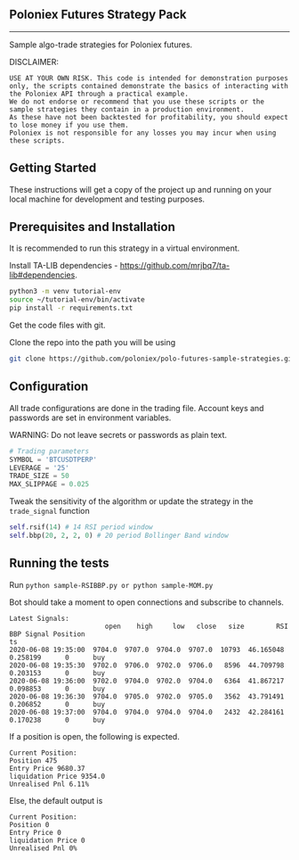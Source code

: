 Poloniex Futures Strategy Pack
--------
--------

Sample algo-trade strategies for Poloniex futures. 

DISCLAIMER: 

```
USE AT YOUR OWN RISK. This code is intended for demonstration purposes only, the scripts contained demonstrate the basics of interacting with the Poloniex API through a practical example. 
We do not endorse or recommend that you use these scripts or the sample strategies they contain in a production environment. 
As these have not been backtested for profitability, you should expect to lose money if you use them. 
Poloniex is not responsible for any losses you may incur when using these scripts.
```

Getting Started
--------

These instructions will get a copy of the project up and running on your local machine for development and testing purposes. 

Prerequisites and Installation
--------

It is recommended to run this strategy in a virtual environment.

Install TA-LIB dependencies - https://github.com/mrjbq7/ta-lib#dependencies.

```bash
python3 -m venv tutorial-env
source ~/tutorial-env/bin/activate
pip install -r requirements.txt
```

Get the code files with git.

Clone the repo into the path you will be using
```bash
git clone https://github.com/poloniex/polo-futures-sample-strategies.git
```

Configuration
--------

All trade configurations are done in the trading file. Account keys and passwords are set in environment variables. 

WARNING: Do not leave secrets or passwords as plain text.

```python
# Trading parameters
SYMBOL = 'BTCUSDTPERP'
LEVERAGE = '25'
TRADE_SIZE = 50
MAX_SLIPPAGE = 0.025
```

Tweak the sensitivity of the algorithm or update the strategy in the `trade_signal` function

```python
self.rsif(14) # 14 RSI period window
self.bbp(20, 2, 2, 0) # 20 period Bollinger Band window
```

Running the tests
--------

Run `python sample-RSIBBP.py or python sample-MOM.py`

Bot should take a moment to open connections and subscribe to channels.

```
Latest Signals:
                        open    high     low   close   size        RSI       BBP Signal Position
ts                                                                                             
2020-06-08 19:35:00  9704.0  9707.0  9704.0  9707.0  10793  46.165048  0.258199      0      buy
2020-06-08 19:35:30  9702.0  9706.0  9702.0  9706.0   8596  44.709798  0.203153      0      buy
2020-06-08 19:36:00  9702.0  9704.0  9702.0  9704.0   6364  41.867217  0.098853      0      buy
2020-06-08 19:36:30  9704.0  9705.0  9702.0  9705.0   3562  43.791491  0.206852      0      buy
2020-06-08 19:37:00  9704.0  9704.0  9704.0  9704.0   2432  42.284161  0.170238      0      buy

```
If a position is open, the following is expected.
```
Current Position:
Position 475
Entry Price 9680.37
liquidation Price 9354.0
Unrealised Pnl 6.11%
```
Else, the default output is
```
Current Position:
Position 0
Entry Price 0
liquidation Price 0
Unrealised Pnl 0%
```
